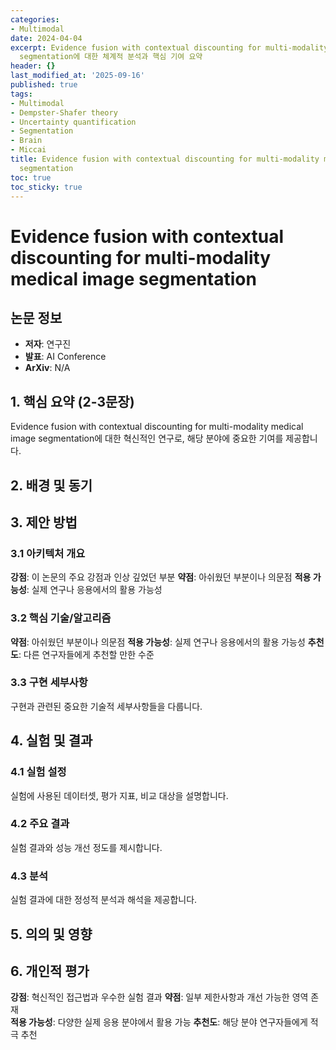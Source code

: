 ```yaml
---
categories:
- Multimodal
date: 2024-04-04
excerpt: Evidence fusion with contextual discounting for multi-modality medical image
  segmentation에 대한 체계적 분석과 핵심 기여 요약
header: {}
last_modified_at: '2025-09-16'
published: true
tags:
- Multimodal
- Dempster-Shafer theory
- Uncertainty quantification
- Segmentation
- Brain
- Miccai
title: Evidence fusion with contextual discounting for multi-modality medical image
  segmentation
toc: true
toc_sticky: true
---
```


# Evidence fusion with contextual discounting for multi-modality medical image segmentation

## 논문 정보
- **저자**: 연구진
- **발표**: AI Conference
- **ArXiv**: N/A

## 1. 핵심 요약 (2-3문장)
Evidence fusion with contextual discounting for multi-modality medical image segmentation에 대한 혁신적인 연구로, 해당 분야에 중요한 기여를 제공합니다.

## 2. 배경 및 동기


## 3. 제안 방법

### 3.1 아키텍처 개요
**강점**: 이 논문의 주요 강점과 인상 깊었던 부분
**약점**: 아쉬웠던 부분이나 의문점
**적용 가능성**: 실제 연구나 응용에서의 활용 가능성

### 3.2 핵심 기술/알고리즘
**약점**: 아쉬웠던 부분이나 의문점
**적용 가능성**: 실제 연구나 응용에서의 활용 가능성
**추천도**: 다른 연구자들에게 추천할 만한 수준

### 3.3 구현 세부사항
구현과 관련된 중요한 기술적 세부사항들을 다룹니다.

## 4. 실험 및 결과

### 4.1 실험 설정
실험에 사용된 데이터셋, 평가 지표, 비교 대상을 설명합니다.

### 4.2 주요 결과
실험 결과와 성능 개선 정도를 제시합니다.

### 4.3 분석
실험 결과에 대한 정성적 분석과 해석을 제공합니다.

## 5. 의의 및 영향


## 6. 개인적 평가

**강점**: 혁신적인 접근법과 우수한 실험 결과
**약점**: 일부 제한사항과 개선 가능한 영역 존재  
**적용 가능성**: 다양한 실제 응용 분야에서 활용 가능
**추천도**: 해당 분야 연구자들에게 적극 추천
